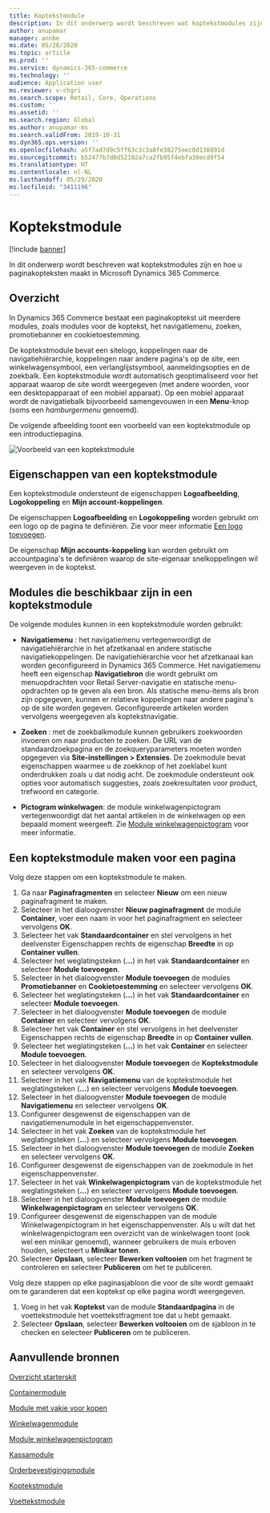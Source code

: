 ```yaml
---
title: Koptekstmodule
description: In dit onderwerp wordt beschreven wat koptekstmodules zijn en hoe u paginakopteksten maakt in Microsoft Dynamics 365 Commerce.
author: anupamar
manager: annbe
ms.date: 05/28/2020
ms.topic: article
ms.prod: ''
ms.service: dynamics-365-commerce
ms.technology: ''
audience: Application user
ms.reviewer: v-chgri
ms.search.scope: Retail, Core, Operations
ms.custom: ''
ms.assetid: ''
ms.search.region: Global
ms.author: anupamar-ms
ms.search.validFrom: 2019-10-31
ms.dyn365.ops.version: ''
ms.openlocfilehash: a5f7ad7d9c5ff63c3c3a8fe38275eec0d138891d
ms.sourcegitcommit: b52477b7d0d52102a7ca2fb95f4ebfa30ecd9f54
ms.translationtype: HT
ms.contentlocale: nl-NL
ms.lasthandoff: 05/29/2020
ms.locfileid: "3411196"
---
```

# <a name="header-module"></a>Koptekstmodule

[!include [banner](includes/banner.md)]

In dit onderwerp wordt beschreven wat koptekstmodules zijn en hoe u paginakopteksten maakt in Microsoft Dynamics 365 Commerce.

## <a name="overview"></a>Overzicht

In Dynamics 365 Commerce bestaat een paginakoptekst uit meerdere modules, zoals modules voor de koptekst, het navigatiemenu, zoeken, promotiebanner en cookietoestemming. 

De koptekstmodule bevat een sitelogo, koppelingen naar de navigatiehiërarchie, koppelingen naar andere pagina's op de site, een winkelwagensymbool, een verlanglijstsymbool, aanmeldingsopties en de zoekbalk. Een koptekstmodule wordt automatisch geoptimaliseerd voor het apparaat waarop de site wordt weergegeven (met andere woorden, voor een desktopapparaat of een mobiel apparaat). Op een mobiel apparaat wordt de navigatiebalk bijvoorbeeld samengevouwen in een **Menu**-knop (soms een *hamburgermenu* genoemd).

De volgende afbeelding toont een voorbeeld van een koptekstmodule op een introductiepagina.

![Voorbeeld van een koptekstmodule](./media/ecommerce-header.png)

## <a name="properties-of-a-header-module"></a>Eigenschappen van een koptekstmodule

Een koptekstmodule ondersteunt de eigenschappen **Logoafbeelding**, **Logokoppeling** en **Mijn account-koppelingen**. 

De eigenschappen **Logoafbeelding** en **Logokoppeling** worden gebruikt om een logo op de pagina te definiëren. Zie voor meer informatie [Een logo toevoegen](add-logo.md). 

De eigenschap **Mijn accounts-koppeling** kan worden gebruikt om accountpagina's te definiëren waarop de site-eigenaar snelkoppelingen wil weergeven in de koptekst.

## <a name="modules-that-are-available-in-a-header-module"></a>Modules die beschikbaar zijn in een koptekstmodule

De volgende modules kunnen in een koptekstmodule worden gebruikt:

- **Navigatiemenu** : het navigatiemenu vertegenwoordigt de navigatiehiërarchie in het afzetkanaal en andere statische navigatiekoppelingen. De navigatiehiërarchie voor het afzetkanaal kan worden geconfigureerd in Dynamics 365 Commerce. Het navigatiemenu heeft een eigenschap **Navigatiebron** die wordt gebruikt om menuopdrachten voor Retail Server-navigatie en statische menu-opdrachten op te geven als een bron. Als statische menu-items als bron zijn opgegeven, kunnen er relatieve koppelingen naar andere pagina's op de site worden gegeven. Geconfigureerde artikelen worden vervolgens weergegeven als koptekstnavigatie. 

- **Zoeken** : met de zoekbalkmodule kunnen gebruikers zoekwoorden invoeren om naar producten te zoeken. De URL van de standaardzoekpagina en de zoekqueryparameters moeten worden opgegeven via **Site-instellingen \> Extensies**. De zoekmodule bevat eigenschappen waarmee u de zoekknop of het zoeklabel kunt onderdrukken zoals u dat nodig acht. De zoekmodule ondersteunt ook opties voor automatisch suggesties, zoals zoekresultaten voor product, trefwoord en categorie.

- **Pictogram winkelwagen**: de module winkelwagenpictogram vertegenwoordigt dat het aantal artikelen in de winkelwagen op een bepaald moment weergeeft. Zie [Module winkelwagenpictogram](cart-icon-module.md) voor meer informatie.

## <a name="create-a-header-module-for-a-page"></a>Een koptekstmodule maken voor een pagina

Volg deze stappen om een koptekstmodule te maken.

1. Ga naar **Paginafragmenten** en selecteer **Nieuw** om een nieuw paginafragment te maken.
1. Selecteer in het dialoogvenster **Nieuw paginafragment** de module **Container**, voer een naam in voor het paginafragment en selecteer vervolgens **OK**.
1. Selecteer het vak **Standaardcontainer** en stel vervolgens in het deelvenster Eigenschappen rechts de eigenschap **Breedte** in op **Container vullen**.
1. Selecteer het weglatingsteken (**...**) in het vak **Standaardcontainer** en selecteer **Module toevoegen**.
1. Selecteer in het dialoogvenster **Module toevoegen** de modules **Promotiebanner** en **Cookietoestemming** en selecteer vervolgens **OK**.
1. Selecteer het weglatingsteken (**...**) in het vak **Standaardcontainer** en selecteer **Module toevoegen**.
1. Selecteer in het dialoogvenster **Module toevoegen** de module **Container** en selecteer vervolgens **OK**.
1. Selecteer het vak **Container** en stel vervolgens in het deelvenster Eigenschappen rechts de eigenschap **Breedte** in op **Container vullen**.
1. Selecteer het weglatingsteken (**...**) in het vak **Container** en selecteer **Module toevoegen**.
1. Selecteer in het dialoogvenster **Module toevoegen** de **Koptekstmodule** en selecteer vervolgens **OK**.
1. Selecteer in het vak **Navigatiemenu** van de koptekstmodule het weglatingsteken (**...**) en selecteer vervolgens **Module toevoegen**.
1. Selecteer in het dialoogvenster **Module toevoegen** de module **Navigatiemenu** en selecteer vervolgens **OK**.
1. Configureer desgewenst de eigenschappen van de navigatiemenumodule in het eigenschappenvenster.
1. Selecteer in het vak **Zoeken** van de koptekstmodule het weglatingsteken (**...**) en selecteer vervolgens **Module toevoegen**.
1. Selecteer in het dialoogvenster **Module toevoegen** de module **Zoeken** en selecteer vervolgens **OK**.
1. Configureer desgewenst de eigenschappen van de zoekmodule in het eigenschappenvenster.
1. Selecteer in het vak **Winkelwagenpictogram** van de koptekstmodule het weglatingsteken (**...**) en selecteer vervolgens **Module toevoegen**.
1. Selecteer in het dialoogvenster **Module toevoegen** de module **Winkelwagenpictogram** en selecteer vervolgens **OK**.
1. Configureer desgewenst de eigenschappen van de module Winkelwagenpictogram in het eigenschappenvenster. Als u wilt dat het winkelwagenpictogram een overzicht van de winkelwagen toont (ook wel een minikar genoemd), wanneer gebruikers de muis erboven houden, selecteert u **Minikar tonen**.
1. Selecteer **Opslaan**, selecteer **Bewerken voltooien** om het fragment te controleren en selecteer **Publiceren** om het te publiceren.

Volg deze stappen op elke paginasjabloon die voor de site wordt gemaakt om te garanderen dat een koptekst op elke pagina wordt weergegeven.

1. Voeg in het vak **Koptekst** van de module **Standaardpagina** in de voettekstmodule het voettekstfragment toe dat u hebt gemaakt.
1. Selecteer **Opslaan**, selecteer **Bewerken voltooien** om de sjabloon in te checken en selecteer **Publiceren** om te publiceren.

## <a name="additional-resources"></a>Aanvullende bronnen

[Overzicht starterskit](starter-kit-overview.md)

[Containermodule](add-container-module.md)

[Module met vakje voor kopen](add-buy-box.md)

[Winkelwagenmodule](add-cart-module.md)

[Module winkelwagenpictogram](cart-icon-module.md)

[Kassamodule](add-checkout-module.md)

[Orderbevestigingsmodule](order-confirmation-module.md)

[Koptekstmodule](author-header-module.md)

[Voettekstmodule](author-footer-module.md)
